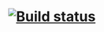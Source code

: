 # [![Build status](https://ci.appveyor.com/api/projects/status/pgeioys8lqd4yoa9?svg=true)](https://ci.appveyor.com/project/ValeriaOreshko/patternsonlinebank)

